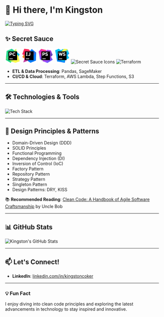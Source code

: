 
# 👋 Hi there, I'm Kingston

[![Typing SVG](https://readme-typing-svg.demolab.com/?lines=As+a+software+developer+passionate;+about+creating+scalable,+efficient,;and+user-friendly+solutions,I+thrive;+on+solving+challenging+problems+;designing+clean+architectures,;+and+staying+on+the+cutting+edge+of;+TECHNOLOGY)](https://git.io/typing-svg)


## ✨ Secret Sauce

<p align="left">
  <img src="https://raw.githubusercontent.com/devicons/devicon/master/icons/pycharm/pycharm-original.svg" alt="PyCharm" width="50" height="50" />
  <img src="https://raw.githubusercontent.com/devicons/devicon/master/icons/intellij/intellij-original.svg" alt="IntelliJ IDEA" width="50" height="50" />
  <img src="https://raw.githubusercontent.com/devicons/devicon/master/icons/phpstorm/phpstorm-original.svg" alt="PHPStorm" width="50" height="50" />
  <img src="https://raw.githubusercontent.com/devicons/devicon/master/icons/webstorm/webstorm-original.svg" alt="WebStorm" width="50" height="50" />
  <img src="https://skillicons.dev/icons?i=heroku,postman,aws,azure" alt="Secret Sauce Icons" />
  <img src="https://www.vectorlogo.zone/logos/terraformio/terraformio-icon.svg" alt="Terraform" width="50" height="50" />
</p>

- **ETL & Data Processing**: Pandas, SageMaker
- **CI/CD & Cloud**: Terraform, AWS Lambda, Step Functions, S3

---

## 🛠️ Technologies & Tools

<p align="left">
  <img src="https://skillicons.dev/icons?i=python,java,javascript,typescript,html,css,php,react,nextjs,spring,mysql,django,aws,docker,git,github,vscode,figma,graphql,nodejs,firebase,linux,azure,postgres,mongo,npm,notion,selenium,sublime" alt="Tech Stack" />
</p>

---

## 🎨 Design Principles & Patterns

- Domain-Driven Design (DDD)
- SOLID Principles
- Functional Programming
- Dependency Injection (DI)
- Inversion of Control (IoC)
- Factory Pattern
- Repository Pattern
- Strategy Pattern
- Singleton Pattern
- Design Patterns: DRY, KISS

📚 **Recommended Reading**: [Clean Code: A Handbook of Agile Software Craftsmanship](https://www.goodreads.com/book/show/3735293-clean-code) by Uncle Bob

---


## 📊 GitHub Stats

<p align="left">
  <img src="https://github-readme-stats.vercel.app/api?username=delcoker&show_icons=true&theme=radical" alt="Kingston's GitHub Stats" />
</p>

---

## 📫 Let's Connect!

- **LinkedIn**: [linkedin.com/in/kingstoncoker](https://linkedin.com/in/kingstoncoker)

---

### 💡 Fun Fact

I enjoy diving into clean code principles and exploring the latest advancements in technology to stay inspired and innovative.

